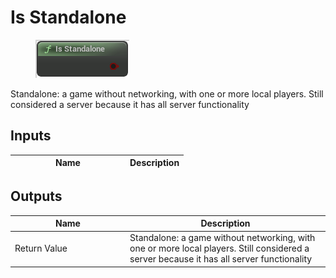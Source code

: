 # Is Standalone

<div align="left" data-full-width="false">

<figure><img src="is_standalone.png" alt=""><figcaption></figcaption></figure>

</div>

Standalone: a game without networking, with one or more local players. Still considered a server because it has all server functionality

## Inputs

<table>
<thead><tr><th width="170">Name</th><th>Description</th></tr></thead>
<tbody>
</tbody>
</table>

## Outputs

<table>
<thead><tr><th width="170">Name</th><th>Description</th></tr></thead>
<tbody>
<tr><td>Return Value</td><td>Standalone: a game without networking, with one or more local players. Still considered a server because it has all server functionality</td></tr>
</tbody>
</table>